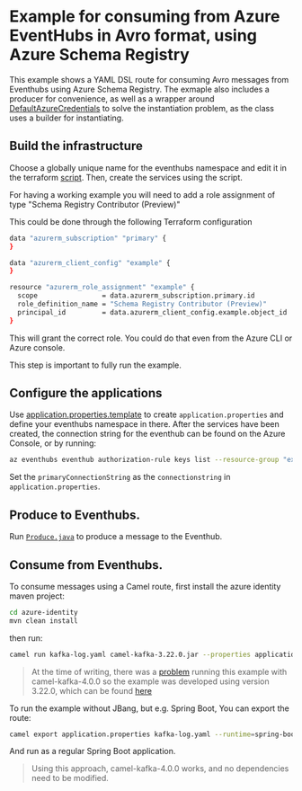 # Example for consuming from Azure EventHubs in Avro format, using Azure Schema Registry

This example shows a YAML DSL route for consuming Avro messages from Eventhubs using Azure Schema Registry.
The exmaple also includes a producer for convenience, as well as a wrapper around [DefaultAzureCredentials](https://learn.microsoft.com/en-us/java/api/com.azure.identity.defaultazurecredential?view=azure-java-stable)
to solve the instantiation problem, as the class uses a builder for instantiating.

## Build the infrastructure

Choose a globally unique name for the eventhubs namespace and edit it in the terraform [script](main.tf).
Then, create the services using the script.

For having a working example you will need to add a role assignment of type "Schema Registry Contributor (Preview)"

This could be done through the following Terraform configuration

```bash
data "azurerm_subscription" "primary" {
}

data "azurerm_client_config" "example" {
}

resource "azurerm_role_assignment" "example" {
  scope                = data.azurerm_subscription.primary.id
  role_definition_name = "Schema Registry Contributor (Preview)"
  principal_id         = data.azurerm_client_config.example.object_id
}
```

This will grant the correct role. You could do that even from the Azure CLI or Azure console.

This step is important to fully run the example.

## Configure the applications

Use [application.properties.template](application.properties.template) to create `application.properties` and define your eventhubs namespace in there.
After the services have been created, the connection string for the eventhub can be found on the Azure Console,
or by running:
```bash
az eventhubs eventhub authorization-rule keys list --resource-group "example-rg" --namespace-name "example-namespace" --eventhub-name "my-topic" --name "rw_policy"
```
Set the `primaryConnectionString` as the `connectionstring` in `application.properties`.

## Produce to Eventhubs.

Run [`Produce.java`](./azure-identity/src/main/java/com/acme/example/eventhubs/Produce.java) to produce a message to the Eventhub.

## Consume from Eventhubs.

To consume messages using a Camel route, first install the azure identity maven project:
```bash
cd azure-identity
mvn clean install
```
then run:
```bash
camel run kafka-log.yaml camel-kafka-3.22.0.jar --properties application.properties
```
> At the time of writing, there was a [problem](https://github.com/apache/camel-kamelets-examples/issues/21#issuecomment-1732603257) running this example with camel-kafka-4.0.0 so the example was developed using version 3.22.0, which can be found [here](https://repository.apache.org/content/groups/snapshots/org/apache/camel/camel-kafka/3.22.0-SNAPSHOT/)

To run the example without JBang, but e.g. Spring Boot, You can export the route:
```bash
camel export application.properties kafka-log.yaml --runtime=spring-boot --directory=code --gav com.acme.example:azure-sr:1.0.0
```
And run as a regular Spring Boot application.
> Using this approach, camel-kafka-4.0.0 works, and no dependencies need to be modified.
